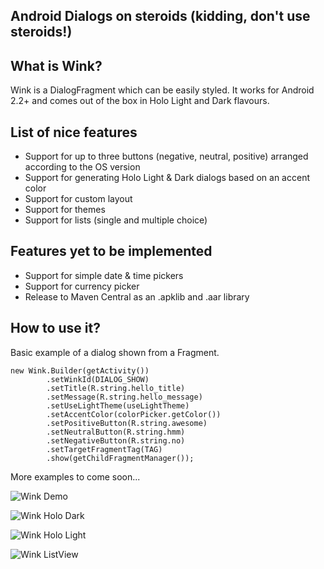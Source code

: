 ## Android Dialogs on steroids (kidding, don't use steroids!)

## What is Wink?
Wink is a DialogFragment which can be easily styled. It works for Android 2.2+ and comes out of the box in Holo Light and Dark flavours.


## List of nice features
+ Support for up to three buttons (negative, neutral, positive) arranged according to the OS version
+ Support for generating Holo Light & Dark dialogs based on an accent color
+ Support for custom layout
+ Support for themes
+ Support for lists (single and multiple choice)

## Features yet to be implemented
+ Support for simple date & time pickers
+ Support for currency picker
+ Release to Maven Central as an .apklib and .aar library

## How to use it?

Basic example of a dialog shown from a Fragment.

```
new Wink.Builder(getActivity())
        .setWinkId(DIALOG_SHOW)
        .setTitle(R.string.hello_title)
        .setMessage(R.string.hello_message)
        .setUseLightTheme(useLightTheme)
        .setAccentColor(colorPicker.getColor())
        .setPositiveButton(R.string.awesome)
        .setNeutralButton(R.string.hmm)
        .setNegativeButton(R.string.no)
        .setTargetFragmentTag(TAG)
        .show(getChildFragmentManager());
```

More examples to come soon...

![Wink Demo](https://db.tt/zmtZeiUw)

![Wink Holo Dark](https://db.tt/cQ17KP1f)

![Wink Holo Light](https://db.tt/ucSW6NF9)

![Wink ListView](https://db.tt/lpHn5kUn)


